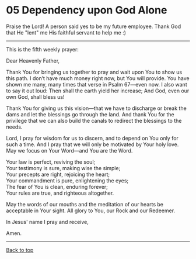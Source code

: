 # 05 Dependency upon God Alone

Praise the Lord! A person said yes to be my future employee. Thank God that He "lent" me His faithful servant to help me :)

---

This is the fifth weekly prayer:

Dear Heavenly Father,

Thank You for bringing us together to pray and wait upon You to show us this path. I don’t have much money right now, but You will provide. You have shown me many, many times that verse in Psalm 67—even now. I also want to say it out loud: Then shall the earth yield her increase; And God, even our own God, shall bless us!

Thank You for giving us this vision—that we have to discharge or break the dams and let the blessings go through the land. And thank You for the privilege that we can also build the canals to redirect the blessings to the needs.

Lord, I pray for wisdom for us to discern, and to depend on You only for such a time. And I pray that we will only be motivated by Your holy love. May we focus on Your Word—and You are the Word.

Your law is perfect, reviving the soul;<br>
Your testimony is sure, making wise the simple;<br>
Your precepts are right, rejoicing the heart;<br>
Your commandment is pure, enlightening the eyes;<br>
The fear of You is clean, enduring forever;<br>
Your rules are true, and righteous altogether.

May the words of our mouths and the meditation of our hearts be acceptable in Your sight. All glory to You, our Rock and our Redeemer.

In Jesus' name I pray and receive,

Amen.

---

[Back to top](#)